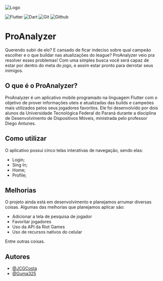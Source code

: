 ![Logo](https://github.com/Guma325/myapp/blob/master/images/LOLLogo.png?raw=true)

![Flutter](https://img.shields.io/badge/Flutter-02569B?style=for-the-badge&logo=flutter&logoColor=white)
![Dart](https://img.shields.io/badge/Dart-0175C2?style=for-the-badge&logo=dart&logoColor=white)
![Git](https://img.shields.io/badge/GIT-E44C30?style=for-the-badge&logo=git&logoColor=white)
![Github](https://img.shields.io/badge/GitHub-100000?style=for-the-badge&logo=github&logoColor=white)

# ProAnalyzer

Querendo subir de elo? E cansado de ficar indeciso sobre qual campeão escolher e o que buildar nas atualizações do league? ProAnalyzer veio pra resolver esses problemas!
Com uma simples busca você será capaz de estar por dentro do meta do jogo, e assim estar pronto para derrotar seus inimigos.

## O que é o ProAnalyzer?
ProAnalyzer é um aplicativo mobile programado na linguagem Flutter com o objetivo de prover informações uteis e atualizadas das builds e campeões mais utilizados pelos seus jogadores favoritos. Ele foi desenvolvido por dois alunos da Universidade Tecnológica Federal do Paraná durante a disciplina de Desenvolvimento de Dispositivos Móveis, ministrada pelo professor Diego Antunes.

## Como utilizar
O aplicativo possui cinco telas interativas de navegação, sendo elas:
- Login;
- Sing In;
- Home;
- Profile;

## Melhorias

O projeto ainda está em desenvolvimento e planejamos arrumar diversas coisas. Algumas das melhorias que planejamos aplicar são:
- Adicionar a tela de pesquisa de jogador
- Favoritar jogadores
- Uso da API da Riot Games
- Uso de recursos nativos do celular

Entre outras coisas.

## Autores

- [@JCGCosta](https://github.com/JCGCosta)
- [@Guma325](https://github.com/Guma325)
